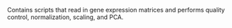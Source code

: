Contains scripts that read in gene expression matrices and performs quality control, normalization, scaling, and PCA. 
